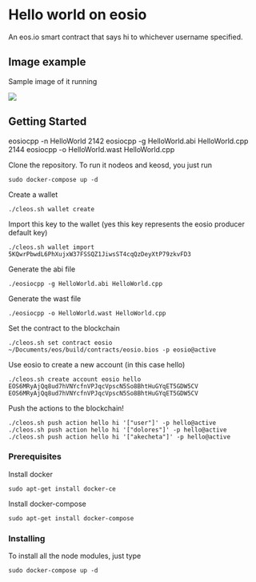 # Hello world on eosio

An eos.io smart contract that says hi to whichever username specified.

## Image example

Sample image of it running

<img src="./Assets/messenger.jpg">

## Getting Started
eosiocpp -n HelloWorld
 2142  eosiocpp -g HelloWorld.abi HelloWorld.cpp
 2144  eosiocpp -o HelloWorld.wast HelloWorld.cpp


Clone the repository. To run it nodeos and keosd, you just run 
```
sudo docker-compose up -d
```

Create a wallet
```
./cleos.sh wallet create
```

Import this key to the wallet (yes this key represents the eosio producer default key)
```
./cleos.sh wallet import 5KQwrPbwdL6PhXujxW37FSSQZ1JiwsST4cqQzDeyXtP79zkvFD3
```

Generate the abi file
```
./eosiocpp -g HelloWorld.abi HelloWorld.cpp
```

Generate the wast file
```
./eosiocpp -o HelloWorld.wast HelloWorld.cpp
```

Set the contract to the blockchain
```
./cleos.sh set contract eosio ~/Documents/eos/build/contracts/eosio.bios -p eosio@active
```

Use eosio to create a new account (in this case hello)
```
./cleos.sh create account eosio hello EOS6MRyAjQq8ud7hVNYcfnVPJqcVpscN5So8BhtHuGYqET5GDW5CV EOS6MRyAjQq8ud7hVNYcfnVPJqcVpscN5So8BhtHuGYqET5GDW5CV
```

Push the actions to the blockchain!
```
./cleos.sh push action hello hi '["user"]' -p hello@active
./cleos.sh push action hello hi '["dolores"]' -p hello@active
./cleos.sh push action hello hi '["akecheta"]' -p hello@active
```

### Prerequisites

Install docker
```
sudo apt-get install docker-ce
```

Install docker-compose
```
sudo apt-get install docker-compose
``` 

### Installing

To install all the node modules, just type

```
sudo docker-compose up -d
```



